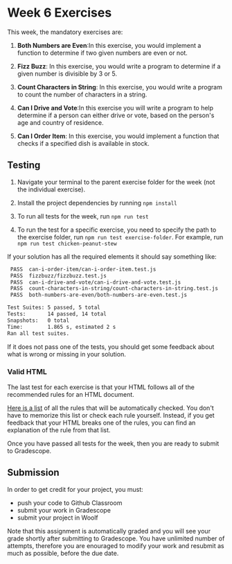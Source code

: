 # Week 6 Exercises

This week, the mandatory exercises are:


1. **Both Numbers are Even**:In this exercise, you would implement a function to determine if two given numbers are even or not.

1. **Fizz Buzz**: In this exercise, you would write a program to determine if a given number is divisible by 3 or 5.

1. **Count Characters in String**: In this exercise, you would write a program to count the number of characters in a string.

1. **Can I Drive and Vote**:In this exercise you will write a program to help determine if a person can either drive or vote, based on the person's age and country of residence.

1. **Can I Order Item**: In this exercise, you would implement a function that checks if a specified dish is available in stock.



## Testing

1. Navigate your terminal to the parent exercise folder for the week (not the individual exercise).

1. Install the project dependencies by running `npm install`

1. To run all tests for the week, run `npm run test`

1. To run the test for a specific exercise, you need to specify the path to the exercise folder, run `npm run test exercise-folder`. For example, run `npm run test chicken-peanut-stew`

<!-- To check that your solution meets the criteria, run `npm run test` in the console. (If you haven't already, you'll need to run `npm install` to install the packages required for testing). -->

If your solution has all the required elements it should say something like:

```txt
 PASS  can-i-order-item/can-i-order-item.test.js
 PASS  fizzbuzz/fizzbuzz.test.js
 PASS  can-i-drive-and-vote/can-i-drive-and-vote.test.js
 PASS  count-characters-in-string/count-characters-in-string.test.js
 PASS  both-numbers-are-even/both-numbers-are-even.test.js

Test Suites: 5 passed, 5 total
Tests:       14 passed, 14 total
Snapshots:   0 total
Time:        1.865 s, estimated 2 s
Ran all test suites.
```

If it does not pass one of the tests, you should get some feedback about what is wrong or missing in your solution.

### Valid HTML

The last test for each exercise is that your HTML follows all of the recommended rules for an HTML document.

[Here is a list](https://html-validate.org/rules/index.html) of all the rules that will be automatically checked. You don't have to memorize this list or check each rule yourself. Instead, if you get feedback that your HTML breaks one of the rules, you can find an explanation of the rule from that list.

Once you have passed all tests for the week, then you are ready to submit to Gradescope.

## Submission
In order to get credit for your project, you must:
- push your code to Github Classroom
- submit your work in Gradescope
- submit your project in Woolf

Note that this assignment is automatically graded and you will see your grade shortly after submitting to Gradescope. You have unlimited number of attempts, therefore you are enouraged to modify your work and resubmit as much as possible, before the due date.


